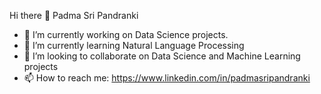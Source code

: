 Hi there 👋 Padma Sri Pandranki

- 🔭 I’m currently working on Data Science projects.
- 🌱 I’m currently learning Natural Language Processing
- 👯 I’m looking to collaborate on Data Science and Machine Learning projects
- 📫 How to reach me: https://www.linkedin.com/in/padmasripandranki

